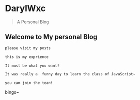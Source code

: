 # DarylWxc

> A Personal Blog

## Welcome to My personal Blog

``` bash
please visit my posts

this is my exprience

It must be what you want!

It was really a  funny day to learn the class of JavaScript~

you can join the tean!
```
bingo~

